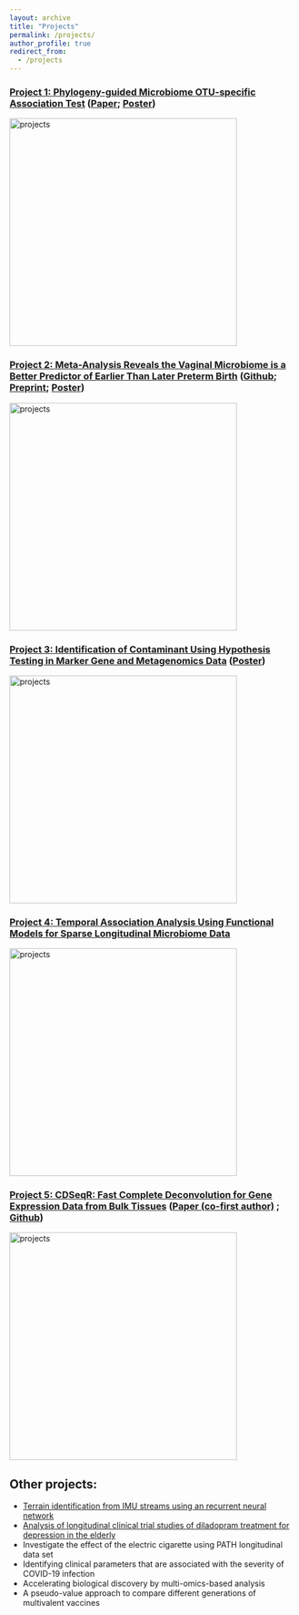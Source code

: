 ```yaml
---
layout: archive
title: "Projects"
permalink: /projects/
author_profile: true
redirect_from:
  - /projects
---
```


### [Project 1: Phylogeny-guided Microbiome OTU-specific Association Test](http://hczdavid.github.io/projects/project1) ([Paper](https://microbiomejournal.biomedcentral.com/articles/10.1186/s40168-022-01266-3); [Poster](http://hczdavid.github.io/files/JSM_post.pdf))

<img src="http://hczdavid.github.io/images/project1.png" alt="projects" width="400"/>

### [Project 2: Meta-Analysis Reveals the Vaginal Microbiome is a Better Predictor of Earlier Than Later Preterm Birth](http://hczdavid.github.io/projects/project2) ([Github](https://github.com/hczdavid/metaManuscript); [Preprint](https://www.medrxiv.org/content/10.1101/2022.09.26.22280389v1); [Poster](http://hczdavid.github.io/files/symposium.pdf))

<img src="http://hczdavid.github.io/images/sum_plot.png" alt="projects" width="400"/>


### [Project 3: Identification of Contaminant Using Hypothesis Testing in Marker Gene and Metagenomics Data](http://hczdavid.github.io/projects/project3) ([Poster](http://hczdavid.github.io/files/tcontam.pdf))

<img src="http://hczdavid.github.io/images/tcontam.png" alt="projects" width="400"/>


### [Project 4: Temporal Association Analysis Using Functional Models for Sparse Longitudinal Microbiome Data ](http://hczdavid.github.io/projects/project4)

<img src="http://hczdavid.github.io/images/cdseq.png" alt="projects" width="400"/>

### [Project 5: CDSeqR: Fast Complete Deconvolution for Gene Expression Data from Bulk Tissues](http://hczdavid.github.io/projects/project5) ([Paper (co-first author)](https://bmcbioinformatics.biomedcentral.com/articles/10.1186/s12859-021-04186-5) ; [Github](https://github.com/hczdavid/CDSeq))

<img src="http://hczdavid.github.io/images/cdseq.png" alt="projects" width="400"/>



## Other projects:

  * [Terrain identification from IMU streams using an recurrent neural network](http://hczdavid.github.io/files/rnn.pdf)
  * [Analysis of longitudinal clinical trial studies of diladopram treatment for depression in the elderly](http://hczdavid.github.io/files/longitudinal.pdf)
  * Investigate the effect of the electric cigarette using PATH longitudinal data set 
  * Identifying clinical parameters that are associated with the severity of COVID-19 infection
  * Accelerating biological discovery by multi-omics-based analysis
  * A pseudo-value approach to compare different generations of multivalent vaccines
 

  
  
  
  
  
  
  
  
  
  
